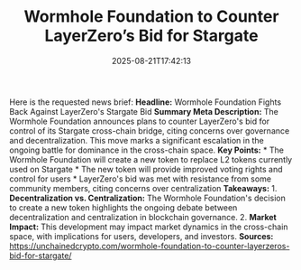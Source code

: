 ﻿---
title: "Wormhole Foundation to Counter LayerZero’s Bid for Stargate"
date: "2025-08-21T17:42:13"
category: "Markets"
summary: ""
slug: "wormhole foundation to counter layerzeros bid for stargate"
source_urls:
  - "https://unchainedcrypto.com/wormhole-foundation-to-counter-layerzeros-bid-for-stargate/"
seo:
  title: "Wormhole Foundation to Counter LayerZero’s Bid for Stargate | Hash n Hedge"
  description: ""
  keywords: ["news", "markets", "brief"]
---
Here is the requested news brief:  **Headline:** Wormhole Foundation Fights Back Against LayerZero's Stargate Bid  **Summary Meta Description:** The Wormhole Foundation announces plans to counter LayerZero's bid for control of its Stargate cross-chain bridge, citing concerns over governance and decentralization. This move marks a significant escalation in the ongoing battle for dominance in the cross-chain space.  **Key Points:**  * The Wormhole Foundation will create a new token to replace L2 tokens currently used on Stargate * The new token will provide improved voting rights and control for users * LayerZero's bid was met with resistance from some community members, citing concerns over centralization  **Takeaways:**  1. **Decentralization vs. Centralization:** The Wormhole Foundation's decision to create a new token highlights the ongoing debate between decentralization and centralization in blockchain governance. 2. **Market Impact:** This development may impact market dynamics in the cross-chain space, with implications for users, developers, and investors.  **Sources:** https://unchainedcrypto.com/wormhole-foundation-to-counter-layerzeros-bid-for-stargate/ 
